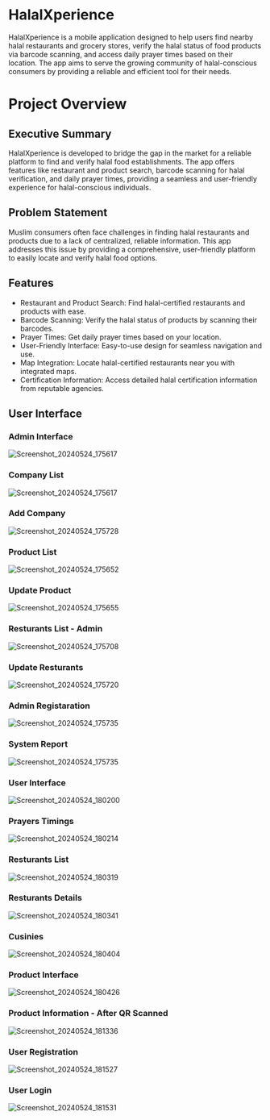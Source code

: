 # HalalXperience
HalalXperience is a mobile application designed to help users find nearby halal restaurants and grocery stores, verify the halal status of food products via barcode scanning, and access daily prayer times based on their location. The app aims to serve the growing community of halal-conscious consumers by providing a reliable and efficient tool for their needs.

# Project Overview
## Executive Summary
HalalXperience is developed to bridge the gap in the market for a reliable platform to find and verify halal food establishments. The app offers features like restaurant and product search, barcode scanning for halal verification, and daily prayer times, providing a seamless and user-friendly experience for halal-conscious individuals.

## Problem Statement
Muslim consumers often face challenges in finding halal restaurants and products due to a lack of centralized, reliable information. This app addresses this issue by providing a comprehensive, user-friendly platform to easily locate and verify halal food options.


## Features
- Restaurant and Product Search: Find halal-certified restaurants and products with ease.
- Barcode Scanning: Verify the halal status of products by scanning their barcodes.
- Prayer Times: Get daily prayer times based on your location.
- User-Friendly Interface: Easy-to-use design for seamless navigation and use.
- Map Integration: Locate halal-certified restaurants near you with integrated maps.
- Certification Information: Access detailed halal certification information from reputable agencies.

## User Interface
### Admin Interface
![Screenshot_20240524_175617](https://github.com/69madcat69/HalalXperience/assets/93109732/a57b9df3-8a2b-4e88-a0ca-f9947b0eb6f0)

### Company List
![Screenshot_20240524_175617](https://github.com/69madcat69/HalalXperience/assets/93109732/67c1ca41-9650-4964-a1d4-78882a672276)

### Add Company
![Screenshot_20240524_175728](https://github.com/69madcat69/HalalXperience/assets/93109732/72f0fa7a-8ec8-430a-b5ea-b5a404445582)

### Product List
![Screenshot_20240524_175652](https://github.com/69madcat69/HalalXperience/assets/93109732/1f74c438-32f0-44a1-859c-2b6a562ea301)

### Update Product
![Screenshot_20240524_175655](https://github.com/69madcat69/HalalXperience/assets/93109732/0ec75f20-62c0-4f5b-bb4e-1a23788e618b)

### Resturants List - Admin
![Screenshot_20240524_175708](https://github.com/69madcat69/HalalXperience/assets/93109732/7bebe35c-b39f-4488-929c-c20ccd686223)

### Update Resturants
![Screenshot_20240524_175720](https://github.com/69madcat69/HalalXperience/assets/93109732/9b4bc2fb-544b-4578-8721-5825765150e5)

### Admin Registaration
![Screenshot_20240524_175735](https://github.com/69madcat69/HalalXperience/assets/93109732/b6ee07cc-0580-4d0a-877a-20bae5f2a757)

### System Report
![Screenshot_20240524_175735](https://github.com/69madcat69/HalalXperience/assets/93109732/884e20cc-9867-4b64-bee3-44408afa7985)

### User Interface
![Screenshot_20240524_180200](https://github.com/69madcat69/HalalXperience/assets/93109732/09ca6a9a-379a-456c-a7c6-d3279a32c21a)

### Prayers Timings
![Screenshot_20240524_180214](https://github.com/69madcat69/HalalXperience/assets/93109732/74a7fea6-2c0f-4e21-be73-8e66eb3aba75)

### Resturants List
![Screenshot_20240524_180319](https://github.com/69madcat69/HalalXperience/assets/93109732/26709a92-3539-4579-aea2-c9622590d48b)

### Resturants Details
![Screenshot_20240524_180341](https://github.com/69madcat69/HalalXperience/assets/93109732/d8bd7514-7a99-49f9-8de5-1897e235edf7)

### Cusinies
![Screenshot_20240524_180404](https://github.com/69madcat69/HalalXperience/assets/93109732/58959d21-b0f9-4195-a1e3-f5835d2476a5)

### Product Interface
![Screenshot_20240524_180426](https://github.com/69madcat69/HalalXperience/assets/93109732/1202dcfb-dcb3-48d0-9aa3-49c062947193)

### Product Information - After QR Scanned
![Screenshot_20240524_181336](https://github.com/69madcat69/HalalXperience/assets/93109732/05866e49-c46a-4ca5-8712-af0961dd244b)

### User Registration
![Screenshot_20240524_181527](https://github.com/69madcat69/HalalXperience/assets/93109732/739a7096-8660-4ae0-8d19-46155a7453c3)

### User Login
![Screenshot_20240524_181531](https://github.com/69madcat69/HalalXperience/assets/93109732/d284f160-e86c-4f3c-aca2-23c8e1030354)
